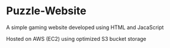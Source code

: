 # Puzzle-Website

A simple gaming website developed using HTML and JacaScript

Hosted on AWS (EC2) using optimized S3 bucket storage
